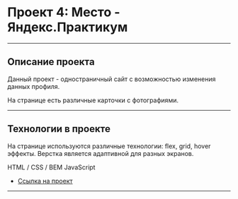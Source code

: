 # Проект 4: Место - Яндекс.Практикум

------ 

## Описание проекта


Данный проект - одностраничный сайт с возможностью изменения данных профиля.

На странице есть различные карточки с фотографиями.

------ 

## Технологии в проекте

На странице используются различные технологии: flex, grid, hover эффекты. 
Верстка является адаптивной для разных экранов.

HTML / CSS / BEM
JavaScript

* [Ссылка на проект](https://mattzenn.github.io/russian-travel/index.html)

------ 
